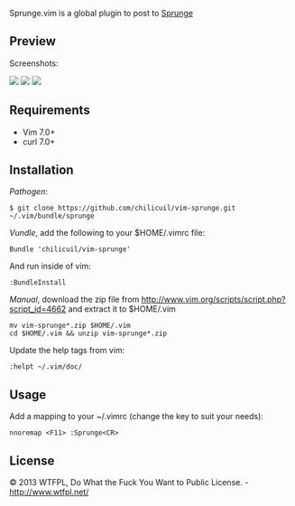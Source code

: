 Sprunge.vim is a global plugin to post to [Sprunge](http://sprunge.us/)

Preview
-------

Screenshots:

<img src="http://javier.io/assets/img/vim-sprunge-1.jpg"/>
<img src="http://javier.io/assets/img/vim-sprunge-2.jpg"/>
<img src="http://javier.io/assets/img/vim-sprunge-3.jpg"/>

Requirements
------------

* Vim 7.0+
* curl 7.0+

Installation
------------

*Pathogen*:

    $ git clone https://github.com/chilicuil/vim-sprunge.git ~/.vim/bundle/sprunge

*Vundle*, add the following to your $HOME/.vimrc file:

    Bundle 'chilicuil/vim-sprunge'

And run inside of vim:

    :BundleInstall

*Manual*, download the zip file from http://www.vim.org/scripts/script.php?script_id=4662 and extract it to $HOME/.vim

    mv vim-sprunge*.zip $HOME/.vim
    cd $HOME/.vim && unzip vim-sprunge*.zip

Update the help tags from vim:

    :helpt ~/.vim/doc/

Usage
-----

Add a mapping to your ~/.vimrc (change the key to suit your needs):

    nnoremap <F11> :Sprunge<CR>

License
-------

© 2013 WTFPL, Do What the Fuck You Want to Public License. - http://www.wtfpl.net/
